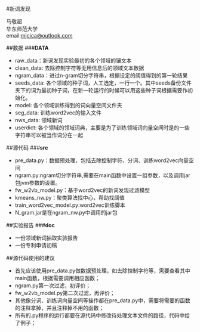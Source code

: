 #新词发现

马敬超<br/>
华东师范大学<br/>
email:[mjcica@outlook.com](email:mjcica@outlook.com)


##数据
###**DATA**<br/>
* raw_data：新词发现实验最初的各个领域的锚文本<br/>
* clean_data: 去除控制字符等无用信息后的领域文本数据<br/>
* ngram_data：进过n-gram切分字符串，根据设定的阈值得到的第一轮结果<br/>
* seeds_data: 各个领域的种子词，人工选定，一行一个。其中seeds备份文件夹下的词为最初种子词，在新一轮运行的时候可以用这些种子词根据需要作初始化。<br/>
* model: 各个领域训练得到的词向量空间文件夹<br/>
* seg_data: 训练word2vec的输入文件<br/>
* nws_data: 领域新词<br/>
* userdict: 各个领域的领域词典，主要是为了训练领域词向量空间时是的一些字符串可以被当作词分在一起<br/>



##源代码
###**src**<br/>
* pre_data.py：数据预处理，包括去除控制字符、分词、训练word2vec向量空间<br/>
* ngram.py:ngram切分字符串,需要在main函数中设置一组参数，以及调用jar包jvm参数的设置。<br/>
* fw\_w2vb\_model.py：基于word2vec的新词发现过滤模型<br/>
* kmeans_nw.py：聚类算法找中心，帮助找阈值<br/>
* train_word2vec_model.py:word2vec训练脚本<br/>
* N\_gram.jar是在ngram_nw.py中调用的jar包<br/>


##实验报告
###**doc**<br/>
* 一份领域新词抽取实验报告
* 一份专利申请初稿

##源代码使用的建议
* 首先应该使用pre_data.py做数据预处理，如去除控制字符等，需要查看其中main函数，根据需要调用相应函数；
* ngram.py第一次过滤，初评价；
* fw\_w2vb\_model.py第二次过滤，再评价；
* 其他像分词、训练词向量空间等操作都在pre_data.py中，需要将需要的函数的注释拿掉，并且注释掉不用的函数；
* 所有的.py程序的运行都要在源代码中修改待处理文本文件的路径，代码中给了例子；





